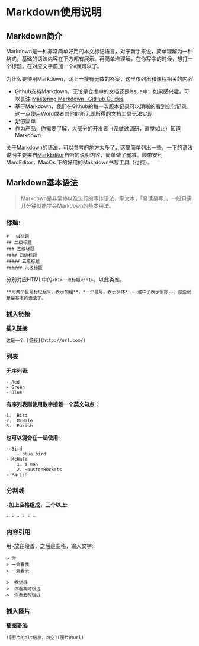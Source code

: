 

# Markdown使用说明

## Markdown简介
Markdown是一种非常简单好用的本文标记语言，对于新手来说，简单理解为一种格式，基础的语法内容在下方都有展示。再简单点理解，在你写字的时候，想打一个标题，在对应文字前加一个`#`就可以了。

为什么要使用Markdown，网上一搜有无数的答案，这里仅列出和课程相关的内容
* Github支持Markdown，无论是仓库中的文档还是Issue中，如果感兴趣，可以关注 [Mastering Markdown · GitHub Guides](https://guides.github.com/features/mastering-markdown/)
* 基于Markdown，我们在Github的每一次版本记录可以清晰的看到变化记录，这一点使用Word或者其他的所见即所得的文档工具无法实现
* 足够简单
* 作为产品，你需要了解，大部分的开发者（没做过调研，直觉如此）知道Markdown

关于Markdown的语法，可以参考的地方太多了，这里简单列出一些，一下的语法说明主要来自[MarkEditor](https://www.markeditor.com/)自带的说明内容，简单做了删减。顺带安利 MardEditor，MacOs 下的好用的Makrdown书写工具（付费）。

## Markdown基本语法
>  Markdown是非常棒以及流行的写作语法，平文本，「易读易写」，一般只需几分钟就能学会Markdown的基本用法。

### 标题:
```
# 一级标题
## 二级标题
### 三级标题
#### 四级标题
##### 五级标题
###### 六级标题
```
分别对应HTML中的`<h1>一级标题</h1>`，以此类推。

```
**用两个星号标记起来，表示加粗**，*一个星号，表示斜体*，~~这样子表示删除~~，这些就是最基本的语法了。
```

### 插入链接
**插入链接:**
```
这是一个 [链接](http://url.com/)
```

### 列表
**无序列表:**
```
- Red
- Green
- Blue
```


**有序列表则使用数字接着一个英文句点：**
```
1.  Bird
2.  McHale
3.  Parish
```


**也可以混合在一起使用:**
```
- Bird
    - blue bird
- McHale
    1. a man
    2. HoustonRockets
- Parish
```



### 分割线
**`-`加上空格组成，三个以上:**
```
- - - - - -
```


### 内容引用
用`>`放在段首，之后是空格，输入文字:

```
> 你
> 一会看我
> 一会看云

>  我觉得
>  你看我时很远
>  你看云时很近
```


### 插入图片

**插图语法:**
```
![图片的alt信息，可空](图片的url)
```

